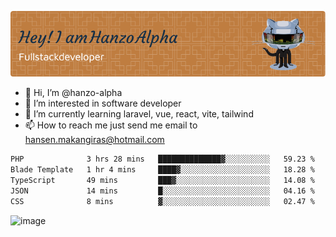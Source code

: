 ![Header](./github-header-image.png)

- 👋 Hi, I’m @hanzo-alpha
- 👀 I’m interested in software developer
- 🌱 I’m currently learning laravel, vue, react, vite, tailwind
- 📫 How to reach me just send me email to hansen.makangiras@hotmail.com 

<!---
hanzo-alpha/hanzo-alpha is a ✨ special ✨ repository because its `README.md` (this file) appears on your GitHub profile.
You can click the Preview link to take a look at your changes.
--->

<!--START_SECTION:waka-->

```txt
PHP              3 hrs 28 mins   ██████████████▓░░░░░░░░░░   59.23 %
Blade Template   1 hr 4 mins     ████▓░░░░░░░░░░░░░░░░░░░░   18.28 %
TypeScript       49 mins         ███▓░░░░░░░░░░░░░░░░░░░░░   14.08 %
JSON             14 mins         █░░░░░░░░░░░░░░░░░░░░░░░░   04.16 %
CSS              8 mins          ▓░░░░░░░░░░░░░░░░░░░░░░░░   02.47 %
```

<!--END_SECTION:waka-->

![image](https://github.com/hanzo-alpha/hanzo-alpha/assets/111342797/c4bd2977-6123-4017-8652-6e166259b484)

